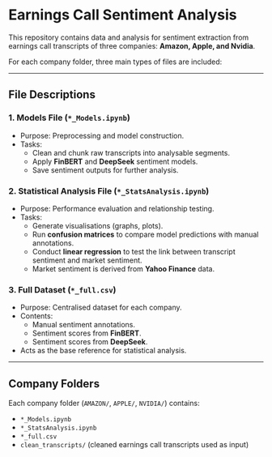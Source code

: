 # Earnings Call Sentiment Analysis

This repository contains data and analysis for sentiment extraction from earnings call transcripts of three companies: **Amazon, Apple, and Nvidia**.  

For each company folder, three main types of files are included:

---

## File Descriptions

### 1. Models File (`*_Models.ipynb`)
- Purpose: Preprocessing and model construction.
- Tasks:
  - Clean and chunk raw transcripts into analysable segments.
  - Apply **FinBERT** and **DeepSeek** sentiment models.
  - Save sentiment outputs for further analysis.

### 2. Statistical Analysis File (`*_StatsAnalysis.ipynb`)
- Purpose: Performance evaluation and relationship testing.
- Tasks:
  - Generate visualisations (graphs, plots).
  - Run **confusion matrices** to compare model predictions with manual annotations.
  - Conduct **linear regression** to test the link between transcript sentiment and market sentiment.
  - Market sentiment is derived from **Yahoo Finance** data.

### 3. Full Dataset (`*_full.csv`)
- Purpose: Centralised dataset for each company.
- Contents:
  - Manual sentiment annotations.
  - Sentiment scores from **FinBERT**.
  - Sentiment scores from **DeepSeek**.
- Acts as the base reference for statistical analysis.

---

## Company Folders
Each company folder (`AMAZON/`, `APPLE/`, `NVIDIA/`) contains:
- `*_Models.ipynb`
- `*_StatsAnalysis.ipynb`
- `*_full.csv`
- `clean_transcripts/` (cleaned earnings call transcripts used as input)
